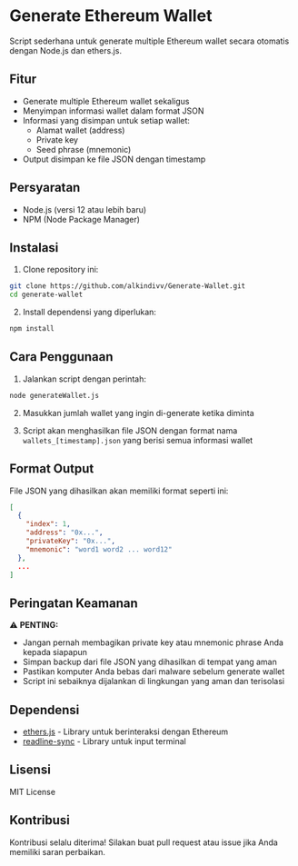 # Generate Ethereum Wallet

Script sederhana untuk generate multiple Ethereum wallet secara otomatis dengan Node.js dan ethers.js.

## Fitur

- Generate multiple Ethereum wallet sekaligus
- Menyimpan informasi wallet dalam format JSON
- Informasi yang disimpan untuk setiap wallet:
  - Alamat wallet (address)
  - Private key
  - Seed phrase (mnemonic)
- Output disimpan ke file JSON dengan timestamp

## Persyaratan

- Node.js (versi 12 atau lebih baru)
- NPM (Node Package Manager)

## Instalasi

1. Clone repository ini:

```bash
git clone https://github.com/alkindivv/Generate-Wallet.git
cd generate-wallet
```

2. Install dependensi yang diperlukan:

```bash
npm install
```

## Cara Penggunaan

1. Jalankan script dengan perintah:

```bash
node generateWallet.js
```

2. Masukkan jumlah wallet yang ingin di-generate ketika diminta

3. Script akan menghasilkan file JSON dengan format nama `wallets_[timestamp].json` yang berisi semua informasi wallet

## Format Output

File JSON yang dihasilkan akan memiliki format seperti ini:

```json
[
  {
    "index": 1,
    "address": "0x...",
    "privateKey": "0x...",
    "mnemonic": "word1 word2 ... word12"
  },
  ...
]
```

## Peringatan Keamanan

⚠️ **PENTING:**

- Jangan pernah membagikan private key atau mnemonic phrase Anda kepada siapapun
- Simpan backup dari file JSON yang dihasilkan di tempat yang aman
- Pastikan komputer Anda bebas dari malware sebelum generate wallet
- Script ini sebaiknya dijalankan di lingkungan yang aman dan terisolasi

## Dependensi

- [ethers.js](https://docs.ethers.org/v5/) - Library untuk berinteraksi dengan Ethereum
- [readline-sync](https://www.npmjs.com/package/readline-sync) - Library untuk input terminal

## Lisensi

MIT License

## Kontribusi

Kontribusi selalu diterima! Silakan buat pull request atau issue jika Anda memiliki saran perbaikan.
